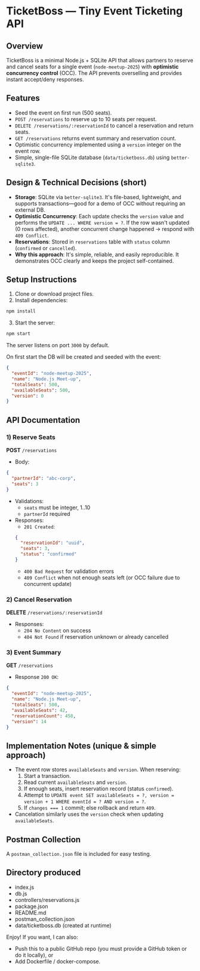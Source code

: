# TicketBoss — Tiny Event Ticketing API

## Overview
TicketBoss is a minimal Node.js + SQLite API that allows partners to reserve and cancel seats for a single event (`node-meetup-2025`) with **optimistic concurrency control** (OCC). The API prevents overselling and provides instant accept/deny responses.

## Features
- Seed the event on first run (500 seats).
- `POST /reservations` to reserve up to 10 seats per request.
- `DELETE /reservations/:reservationId` to cancel a reservation and return seats.
- `GET /reservations` returns event summary and reservation count.
- Optimistic concurrency implemented using a `version` integer on the event row.
- Simple, single-file SQLite database (`data/ticketboss.db`) using `better-sqlite3`.

## Design & Technical Decisions (short)
- **Storage**: SQLite via `better-sqlite3`. It's file-based, lightweight, and supports transactions—good for a demo of OCC without requiring an external DB.
- **Optimistic Concurrency**: Each update checks the `version` value and performs the `UPDATE ... WHERE version = ?`. If the row wasn't updated (0 rows affected), another concurrent change happened → respond with `409 Conflict`.
- **Reservations**: Stored in `reservations` table with `status` column (`confirmed` or `cancelled`).
- **Why this approach**: It's simple, reliable, and easily reproducible. It demonstrates OCC clearly and keeps the project self-contained.

## Setup Instructions

1. Clone or download project files.
2. Install dependencies:
```bash
npm install
```
3. Start the server:
```bash
npm start
```
The server listens on port `3000` by default.

On first start the DB will be created and seeded with the event:
```json
{
  "eventId": "node-meetup-2025",
  "name": "Node.js Meet-up",
  "totalSeats": 500,
  "availableSeats": 500,
  "version": 0
}
```

## API Documentation

### 1) Reserve Seats
**POST** `/reservations`
- Body:
```json
{
  "partnerId": "abc-corp",
  "seats": 3
}
```
- Validations:
  - `seats` must be integer, 1..10
  - `partnerId` required
- Responses:
  - `201 Created`:
  ```json
  {
    "reservationId": "uuid",
    "seats": 3,
    "status": "confirmed"
  }
  ```
  - `400 Bad Request` for validation errors
  - `409 Conflict` when not enough seats left (or OCC failure due to concurrent update)

### 2) Cancel Reservation
**DELETE** `/reservations/:reservationId`
- Responses:
  - `204 No Content` on success
  - `404 Not Found` if reservation unknown or already cancelled

### 3) Event Summary
**GET** `/reservations`
- Response `200 OK`:
```json
{
  "eventId": "node-meetup-2025",
  "name": "Node.js Meet-up",
  "totalSeats": 500,
  "availableSeats": 42,
  "reservationCount": 458,
  "version": 14
}
```

## Implementation Notes (unique & simple approach)
- The event row stores `availableSeats` and `version`. When reserving:
  1. Start a transaction.
  2. Read current `availableSeats` and `version`.
  3. If enough seats, insert reservation record (status `confirmed`).
  4. Attempt to `UPDATE event SET availableSeats = ?, version = version + 1 WHERE eventId = ? AND version = ?`.
  5. If `changes === 1` commit; else rollback and return `409`.
- Cancelation similarly uses the `version` check when updating `availableSeats`.

## Postman Collection
A `postman_collection.json` file is included for easy testing.

## Directory produced
- index.js
- db.js
- controllers/reservations.js
- package.json
- README.md
- postman_collection.json
- data/ticketboss.db (created at runtime)

Enjoy! If you want, I can also:
- Push this to a public GitHub repo (you must provide a GitHub token or do it locally), or
- Add Dockerfile / docker-compose.
